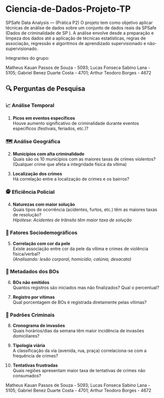 # Ciencia-de-Dados-Projeto-TP
SPSafe Data Analysis — (Prática P2)
O projeto tem como objetivo aplicar técnicas de análise de dados sobre um conjunto de dados reais da SPSafe (Dados de criminalidade
de SP ). A análise envolve desde a preparação e limpeza dos dados até a aplicação de técnicas estatísticas, regras de associação, regressão e algoritmos de aprendizado supervisionado e não-supervisionado.

Integrantes do grupo:

Matheus Kauan Passos de Souza - 5093;
Lucas Fonseca Sabino Lana - 5105;
Gabriel Benez Duarte Costa - 4701;
Arthur Teodoro Borges - 4672


## 🔍 Perguntas de Pesquisa

### 📈 Análise Temporal
1. **Picos em eventos específicos**  
   Houve aumento significativo de criminalidade durante eventos específicos (festivais, feriados, etc.)?

### 🗺️ Análise Geográfica
2. **Municípios com alta criminalidade**  
   Quais são os 10 municípios com as maiores taxas de crimes violentos?
   (Qualquer crime que afeta a integridade física da vítima)

3. **Localização dos crimes**  
   Há correlação entre a localização de crimes e os bairros?

### 🕵️ Eficiência Policial
4. **Naturezas com maior solução**  
   Quais tipos de ocorrência (acidentes, furtos, etc.) têm as maiores taxas de resolução?  
   *Hipótese: Acidentes de trânsito têm maior taxa de solução*

### 👥 Fatores Sociodemográficos
5. **Correlação com cor da pele**  
   Existe associação entre cor da pele da vítima e crimes de violência física/verbal?  
   *(Analisando: lesão corporal, homicídio, calúnia, desacato)*

### 📑 Metadados dos BOs
6. **BOs não emitidos**  
   Quantos registros são iniciados mas não finalizados? Qual o percentual?

7. **Registro por vítimas**  
   Qual porcentagem de BOs é registrada diretamente pelas vítimas?

### 🚨 Padrões Criminais
8. **Cronograma de invasões**  
   Quais horários/dias da semana têm maior incidência de invasões domiciliares?

9. **Tipologia viária**  
   A classificação da via (avenida, rua, praça) correlaciona-se com a frequência de crimes?

10. **Tentativas frustradas**  
    Quais regiões apresentam maior taxa de tentativas de crimes não consumados?

Matheus Kauan Passos de Souza - 5093; 
Lucas Fonseca Sabino Lana - 5105;
Gabriel Benez Duarte Costa - 4701; 
Arthur Teodoro Borges - 4672


